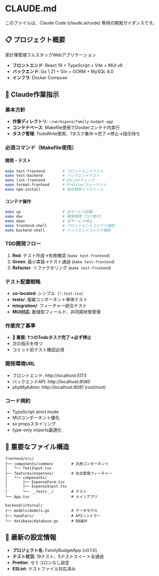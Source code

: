 # CLAUDE.md

このファイルは、Claude Code (claude.ai/code) 専用の開発ガイダンスです。

## 📋 プロジェクト概要

家計簿管理フルスタックWebアプリケーション
- **フロントエンド**: React 19 + TypeScript + Vite + MUI v6
- **バックエンド**: Go 1.21 + Gin + GORM + MySQL 8.0
- **インフラ**: Docker Compose

## 🎯 Claude作業指示

### 基本方針
- **作業ディレクトリ**: `~/workspace/family-budget-app`
- **コンテナベース**: Makefile使用でDockerコンテナ内実行
- **タスク管理**: TodoWrite使用、1タスク集中→完了→停止→指示待ち

### 必須コマンド（Makefile使用）

#### 開発・テスト
```bash
make test-frontend        # フロントエンドテスト
make test-backend         # バックエンドテスト  
make lint-frontend        # ESLintチェック
make format-frontend      # Prettierフォーマット
make npm-install          # 依存関係インストール
```

#### コンテナ操作
```bash
make up                   # 全サービス起動
make dev                  # 開発環境（ログ表示）
make down                 # 全サービス停止
make frontend-shell       # フロントエンドコンテナ接続
make backend-shell        # バックエンドコンテナ接続
```

### TDD開発フロー
1. **Red**: テスト作成→失敗確認 (`make test-frontend`)
2. **Green**: 最小実装→テスト通過 (`make test-frontend`)  
3. **Refactor**: リファクタリング (`make test-frontend`)

### テスト配置戦略
- **co-located**: シンプル（`*.test.tsx`）
- **__tests__/**: 複雑コンポーネント単体テスト
- **integration/**: フィーチャー統合テスト
- **MUI対応**: 数値型フィールド、非同期状態管理

### 作業完了基準
- **🛑 重要: 1つのTodoタスク完了→必ず停止**
- 次の指示を待つ
- コミット前テスト確認必須

### 開発環境URL
- フロントエンド: http://localhost:5173
- バックエンドAPI: http://localhost:8080  
- phpMyAdmin: http://localhost:8081 (root/root)

### コード規約
- TypeScript strict mode
- MUIコンポーネント優先
- sx propsスタイリング
- type-only imports最適化

## 📁 重要なファイル構造

```
frontend/src/
├── components/common/        # 汎用コンポーネント
│   └── TextInput.tsx
├── features/expenses/        # 支出管理フィーチャー
│   └── components/
│       ├── ExpenseForm.tsx
│       ├── ExpenseInput.tsx
│       └── __tests__/        # テスト
└── App.tsx                   # メインアプリ

backend/internal/
├── models/models.go          # データモデル
├── handlers/                 # APIハンドラー
└── database/database.go      # DB操作
```

## 🔧 最新の設定情報
- **プロジェクト名**: FamilyBudgetApp (v0.1.0)
- **テスト状況**: 19テスト、5テストスイート全通過
- **Prettier**: セミコロンなし設定
- **ESLint**: テストファイル対応済み